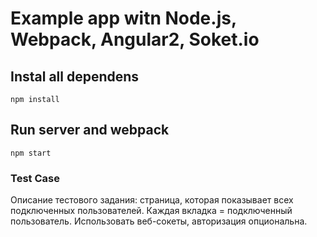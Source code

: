 # Example app witn Node.js, Webpack, Angular2, Soket.io

## Instal all dependens
```
npm install
```
## Run server and webpack 
```
npm start
```
### Test Case
Описание тестового задания: страница, которая показывает всех подключенных пользователей.
Каждая вкладка = подключенный пользователь. Использовать веб-сокеты, авторизация опциональна.
